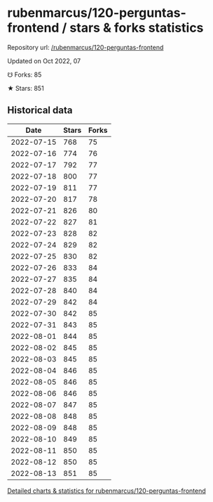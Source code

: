 # rubenmarcus/120-perguntas-frontend / stars & forks statistics

Repository url: [/rubenmarcus/120-perguntas-frontend](https://github.com/rubenmarcus/120-perguntas-frontend)

Updated on Oct 2022, 07

☋ Forks: 85

★ Stars: 851

## Historical data
| Date | Stars | Forks |
|------|-------|-------|
| 2022-07-15 | 768 | 75 | 
| 2022-07-16 | 774 | 76 | 
| 2022-07-17 | 792 | 77 | 
| 2022-07-18 | 800 | 77 | 
| 2022-07-19 | 811 | 77 | 
| 2022-07-20 | 817 | 78 | 
| 2022-07-21 | 826 | 80 | 
| 2022-07-22 | 827 | 81 | 
| 2022-07-23 | 828 | 82 | 
| 2022-07-24 | 829 | 82 | 
| 2022-07-25 | 830 | 82 | 
| 2022-07-26 | 833 | 84 | 
| 2022-07-27 | 835 | 84 | 
| 2022-07-28 | 840 | 84 | 
| 2022-07-29 | 842 | 84 | 
| 2022-07-30 | 842 | 85 | 
| 2022-07-31 | 843 | 85 | 
| 2022-08-01 | 844 | 85 | 
| 2022-08-02 | 845 | 85 | 
| 2022-08-03 | 845 | 85 | 
| 2022-08-04 | 846 | 85 | 
| 2022-08-05 | 846 | 85 | 
| 2022-08-06 | 846 | 85 | 
| 2022-08-07 | 847 | 85 | 
| 2022-08-08 | 848 | 85 | 
| 2022-08-09 | 848 | 85 | 
| 2022-08-10 | 849 | 85 | 
| 2022-08-11 | 850 | 85 | 
| 2022-08-12 | 850 | 85 | 
| 2022-08-13 | 851 | 85 | 


[Detailed charts & statistics for rubenmarcus/120-perguntas-frontend](https://reviewgithub.com/rep/rubenmarcus/120-perguntas-frontend)
